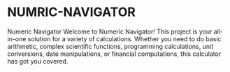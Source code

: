 # NUMRIC-NAVIGATOR
Numeric Navigator  Welcome to Numeric Navigator! This project is your all-in-one solution for a variety of calculations. Whether you need to do basic arithmetic, complex scientific functions, programming calculations, unit conversions, date manipulations, or financial computations, this calculator has got you covered. 
